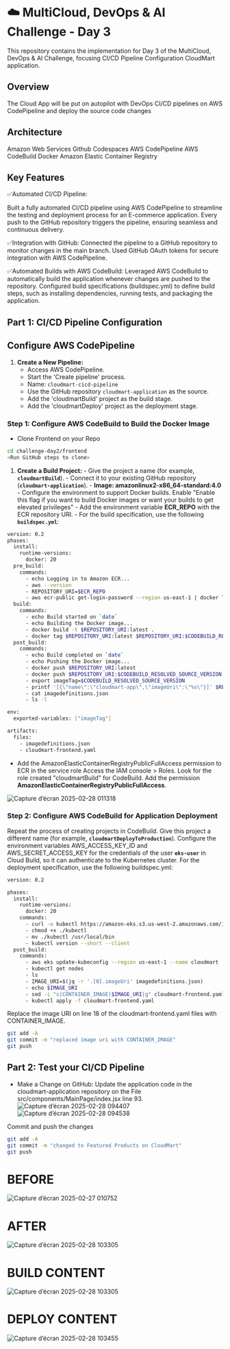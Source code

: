 # ☁️ MultiCloud, DevOps & AI Challenge - Day 3

This repository contains the implementation for Day 3 of the MultiCloud, DevOps & AI Challenge, focusing CI/CD Pipeline Configuration CloudMart application.

## Overview

The Cloud App will be put on autopilot with DevOps CI/CD pipelines on AWS CodePipeline and deploy the source code changes

## Architecture
Amazon Web Services
Github Codespaces
AWS CodePipeline
AWS CodeBuild
Docker
Amazon Elastic Container Registry

## Key Features
✅Automated CI/CD Pipeline:

Built a fully automated CI/CD pipeline using AWS CodePipeline to streamline the testing and deployment process for an E-commerce application.
Every push to the GitHub repository triggers the pipeline, ensuring seamless and continuous delivery.

✅Integration with GitHub:
Connected the pipeline to a GitHub repository to monitor changes in the main branch.
Used GitHub OAuth tokens for secure integration with AWS CodePipeline.

✅Automated Builds with AWS CodeBuild:
Leveraged AWS CodeBuild to automatically build the application whenever changes are pushed to the repository.
Configured build specifications (buildspec.yml) to define build steps, such as installing dependencies, running tests, and packaging the application.


## Part 1: CI/CD Pipeline Configuration

##  Configure AWS CodePipeline
1. **Create a New Pipeline:**
    - Access AWS CodePipeline.
    - Start the 'Create pipeline' process.
    - Name: `cloudmart-cicd-pipeline`
    - Use the GitHub repository `cloudmart-application` as the source.
    - Add the 'cloudmartBuild' project as the build stage.
    - Add the 'cloudmartDeploy' project as the deployment stage.
      
### Step 1: Configure AWS CodeBuild to Build the Docker Image

- Clone Frontend on your Repo
```bash
cd challenge-day2/frontend
<Run GitHub steps to clone>
```
  1. **Create a Build Project:**
    - Give the project a name (for example, **`cloudmartBuild`**).
    - Connect it to your existing GitHub repository (**`cloudmart-application`**).
    - **Image: amazonlinux2-x86_64-standard:4.0**
    - Configure the environment to support Docker builds. Enable "Enable this flag if you want to build Docker images or want your builds to get elevated privileges"
    - Add the environment variable **ECR_REPO** with the ECR repository URI.
    - For the build specification, use the following **`buildspec.yml`**:
     
```bash
version: 0.2
phases:
  install:
    runtime-versions:
      docker: 20
  pre_build:
    commands:
      - echo Logging in to Amazon ECR...
      - aws --version
      - REPOSITORY_URI=$ECR_REPO
      - aws ecr-public get-login-password --region us-east-1 | docker login --username AWS --password-stdin public.ecr.aws/l4c0j8h9
  build:
    commands:
      - echo Build started on `date`
      - echo Building the Docker image...
      - docker build -t $REPOSITORY_URI:latest .
      - docker tag $REPOSITORY_URI:latest $REPOSITORY_URI:$CODEBUILD_RESOLVED_SOURCE_VERSION
  post_build:
    commands:
      - echo Build completed on `date`
      - echo Pushing the Docker image...
      - docker push $REPOSITORY_URI:latest
      - docker push $REPOSITORY_URI:$CODEBUILD_RESOLVED_SOURCE_VERSION
      - export imageTag=$CODEBUILD_RESOLVED_SOURCE_VERSION
      - printf '[{\"name\":\"cloudmart-app\",\"imageUri\":\"%s\"}]' $REPOSITORY_URI:$imageTag > imagedefinitions.json
      - cat imagedefinitions.json
      - ls -l

env:
  exported-variables: ["imageTag"]

artifacts:
  files:
    - imagedefinitions.json
    - cloudmart-frontend.yaml

```

- Add the AmazonElasticContainerRegistryPublicFullAccess permission to ECR in the service role
Access the IAM console > Roles.
Look for the role created "cloudmartBuild" for CodeBuild.
Add the permission **AmazonElasticContainerRegistryPublicFullAccess**.

![Capture d’écran 2025-02-28 011318](https://github.com/user-attachments/assets/e20741e5-6779-45e4-b087-d7289a99f06d)



  ### Step 2: Configure AWS CodeBuild for Application Deployment
  
Repeat the process of creating projects in CodeBuild.
Give this project a different name (for example, **`cloudmartDeployToProduction`**).
Configure the environment variables AWS_ACCESS_KEY_ID and AWS_SECRET_ACCESS_KEY for the credentials of the user **`eks-user`** in Cloud Build, so it can authenticate to the Kubernetes cluster.
For the deployment specification, use the following buildspec.yml:

```bash
version: 0.2

phases:
  install:
    runtime-versions:
      docker: 20
    commands:
      - curl -o kubectl https://amazon-eks.s3.us-west-2.amazonaws.com/1.18.9/2020-11-02/bin/linux/amd64/kubectl
      - chmod +x ./kubectl
      - mv ./kubectl /usr/local/bin
      - kubectl version --short --client
  post_build:
    commands:
      - aws eks update-kubeconfig --region us-east-1 --name cloudmart
      - kubectl get nodes
      - ls
      - IMAGE_URI=$(jq -r '.[0].imageUri' imagedefinitions.json)
      - echo $IMAGE_URI
      - sed -i "s|CONTAINER_IMAGE|$IMAGE_URI|g" cloudmart-frontend.yaml
      - kubectl apply -f cloudmart-frontend.yaml


```
Replace the image URI on line 18 of the cloudmart-frontend.yaml files with CONTAINER_IMAGE.

```bash
git add -A
git commit -m "replaced image uri with CONTAINER_IMAGE"
git push
```

## Part 2: Test your CI/CD Pipeline
- Make a Change on GitHub:
Update the application code in the cloudmart-application repository on the File src/components/MainPage/index.jsx line 93.
![Capture d’écran 2025-02-28 094407](https://github.com/user-attachments/assets/944da0c9-7070-4b82-8c86-888c310b89c9)
![Capture d’écran 2025-02-28 094538](https://github.com/user-attachments/assets/e7bfeb1b-75ca-42d6-a157-d6e3c365efeb)

Commit and push the changes

``` bash
git add -A
git commit -m "changed to Featured Products on CloudMart"
git push
```
# BEFORE

![Capture d’écran 2025-02-27 010752](https://github.com/user-attachments/assets/58eb52ed-30af-444d-889a-b808321cc64f)

# AFTER

![Capture d’écran 2025-02-28 103305](https://github.com/user-attachments/assets/ba8e7e06-a912-43e4-9486-11b2504ddf9f)

# BUILD CONTENT
![Capture d’écran 2025-02-28 103305](https://github.com/user-attachments/assets/ba64daa5-bebf-4312-8f42-fbd1fc6702f5)

# DEPLOY CONTENT
![Capture d’écran 2025-02-28 103455](https://github.com/user-attachments/assets/72478cf2-f3d6-4dd7-9fdf-7168ceeebc10)
